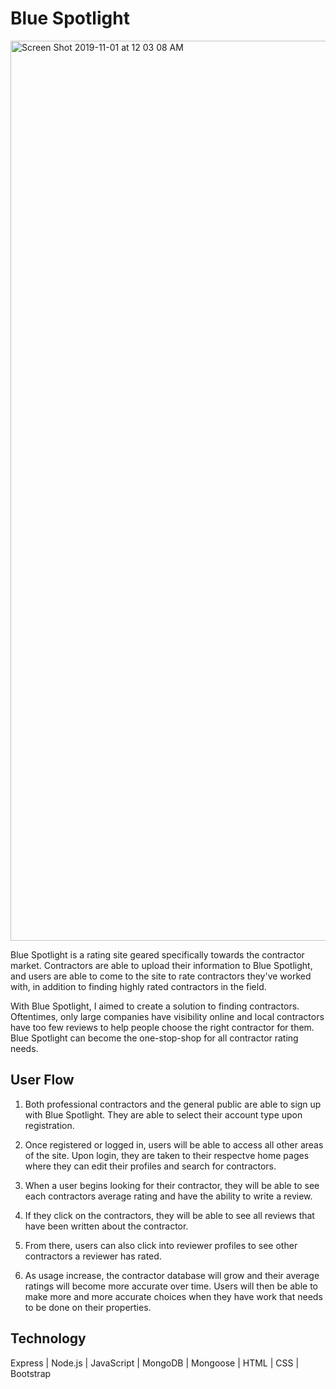 # Blue Spotlight

<img width="1440" alt="Screen Shot 2019-11-01 at 12 03 08 AM" src="https://user-images.githubusercontent.com/53237744/68008370-f0848f00-fc3b-11e9-9d9f-b1230f2a4394.png">


Blue Spotlight is a rating site geared specifically towards the contractor market. Contractors are able to upload their information to Blue Spotlight, and users are able to come to the site to rate contractors they've worked with, in addition to finding highly rated contractors in the field.

With Blue Spotlight, I aimed to create a solution to finding contractors. Oftentimes, only large companies have visibility online and local contractors have too few reviews to help people choose the right contractor for them. Blue Spotlight can become the one-stop-shop for all contractor rating needs.


## User Flow

1. Both professional contractors and the general public are able to sign up with Blue Spotlight. They are able to select their account type upon registration.

2. Once registered or logged in, users will be able to access all other areas of the site. Upon login, they are taken to their respectve home pages where they can edit their profiles and search for contractors.

3. When a user begins looking for their contractor, they will be able to see each contractors average rating and have the ability to write a review.

4. If they click on the contractors, they will be able to see all reviews that have been written about the contractor.

5. From there, users can also click into reviewer profiles to see other contractors a reviewer has rated.

6. As usage increase, the contractor database will grow and their average ratings will become more accurate over time. Users will then be able to make more and more accurate choices when they have work that needs to be done on their properties.


## Technology

Express | Node.js | JavaScript | MongoDB | Mongoose | HTML | CSS | Bootstrap
